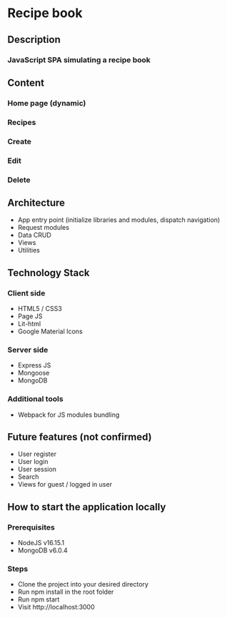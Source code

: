 # Recipe book

## Description

### JavaScript SPA simulating a recipe book

## Content

### Home page (dynamic)
### Recipes
### Create
### Edit
### Delete

## Architecture
- App entry point (initialize libraries and modules, dispatch navigation)
- Request modules
- Data CRUD
- Views
- Utilities

## Technology Stack
### Client side
- HTML5 / CSS3
- Page JS
- Lit-html
- Google Material Icons

### Server side
- Express JS
- Mongoose
- MongoDB

### Additional tools
- Webpack for JS modules bundling

## Future features (not confirmed)
- User register
- User login
- User session
- Search
- Views for guest / logged in user

## How to start the application locally
### Prerequisites
- NodeJS v16.15.1
- MongoDB v6.0.4

### Steps
- Clone the project into your desired directory
- Run npm install in the root folder
- Run npm start
- Visit http://localhost:3000